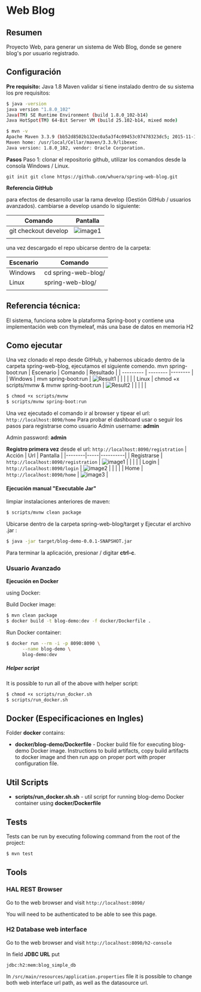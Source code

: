 # Web Blog

## Resumen

Proyecto Web, para generar un sistema de Web Blog, donde se genere blog's por usuario registrado.

## Configuración
**Pre requisito:**
Java 1.8
Maven
validar si tiene instalado dentro de su sistema los pre requisitos:

```bash
$ java -version
java version "1.8.0_102"
Java(TM) SE Runtime Environment (build 1.8.0_102-b14)
Java HotSpot(TM) 64-Bit Server VM (build 25.102-b14, mixed mode)
```

```bash
$ mvn -v
Apache Maven 3.3.9 (bb52d8502b132ec0a5a3f4c09453c07478323dc5; 2015-11-10T16:41:47+00:00)
Maven home: /usr/local/Cellar/maven/3.3.9/libexec
Java version: 1.8.0_102, vendor: Oracle Corporation.
```

**Pasos**
Paso 1: clonar el repositorio github, utilizar los comandos desde la consola Windows / Linux.

``git init
git clone https://github.com/whuera/spring-web-blog.git``

**Referencia GitHub**

para efectos de desarrollo usar la rama develop (Gestión GitHub / usuarios avanzados).
cambiarse a develop usando lo siguiente:

| Comando |  Pantalla  |
| --------- | -------- |
| git checkout develop | ![image1](https://github.com/whuera/assets/blob/main/2020-11-16%2020_51_53-Git%20Graph%20-%20spring-web-blog%20-%20Visual%20Studio%20Code.png) |
| | |


una vez descargado el repo ubicarse dentro de la carpeta:

| Escenario |  Comando  |
| --------- | -------- |
| Windows | cd spring-web-blog/ |
| Linux | spring-web-blog/ |
| | |

## Referencia técnica:

El sistema, funciona sobre la plataforma Spring-boot y contiene una implementación web con thymeleaf, más una base de datos en memoria H2

## Como ejecutar

Una vez clonado el repo desde GitHub, y habernos ubicado dentro de la carpeta spring-web-blog, ejecutamos el siguiente comendo.
mvn spring-boot:run
| Escenario |  Comando  | Resultado |
| --------- | -------- |-------- |
| Windows | mvn spring-boot:run | ![Result1](https://github.com/whuera/assets/blob/main/2020-11-16%2020_15_38-Window.png) |
| | | |
| Linux | chmod +x scripts/mvnw & mvnw spring-boot:run | ![Result2](https://github.com/whuera/assets/blob/main/2020-11-16%2020_17_36-Window.png) |
| | | |

```bash
$ chmod +x scripts/mvnw
$ scripts/mvnw spring-boot:run
```

Una vez ejecutado el comando ir al browser y tipear el url: `http://localhost:8090/home`
Para probar el dashboard usar o seguir los pasos para registrarse como usuario
Admin username: **admin**

Admin password: **admin**

**Registro primera vez**
desde el url: `http://localhost:8090/registration`
| Acción | Url | Pantalla |
|--------|-----|----------|
| Registrarse | `http://localhost:8090/registration` | ![image1](https://github.com/whuera/assets/blob/main/2020-11-16%2020_27_55-Window.png) |
| | |
| Login | ``http://localhost:8090/login`` | ![image2](https://github.com/whuera/assets/blob/main/2020-11-16%2020_33_50-Window.png) |
| | |
| Home | ``http://localhost:8090/home`` | ![image3](https://github.com/whuera/assets/blob/main/2020-11-16%2020_36_37-Window.png) |



#### Ejecución manual "Executable Jar"

limpiar instalaciones anteriores de maven:
```bash
$ scripts/mvnw clean package
``` 

Ubicarse dentro de la carpeta spring-web-blog/target y Ejecutar el archivo .jar :
```bash
$ java -jar target/blog-demo-0.0.1-SNAPSHOT.jar
```

Para terminar la aplicación, presionar / digitar  **ctrl-c**.
### Usuario Avanzado
**Ejecución en Docker**

using Docker:

Build Docker image:
```bash
$ mvn clean package
$ docker build -t blog-demo:dev -f docker/Dockerfile .
```

Run Docker container:
```bash
$ docker run --rm -i -p 8090:8090 \
      --name blog-demo \
      blog-demo:dev
```

##### Helper script

It is possible to run all of the above with helper script:

```bash
$ chmod +x scripts/run_docker.sh
$ scripts/run_docker.sh
```

## Docker (Especificaciones en Ingles)

Folder **docker** contains:

* **docker/blog-demo/Dockerfile** - Docker build file for executing blog-demo Docker image. 
Instructions to build artifacts, copy build artifacts to docker image and then run app on proper port with proper configuration file.

## Util Scripts

* **scripts/run_docker.sh.sh** - util script for running blog-demo Docker container using **docker/Dockerfile**

## Tests

Tests can be run by executing following command from the root of the project:

```bash
$ mvn test
```

## Tools

### HAL REST Browser

Go to the web browser and visit `http://localhost:8090/`

You will need to be authenticated to be able to see this page.

### H2 Database web interface

Go to the web browser and visit `http://localhost:8090/h2-console`

In field **JDBC URL** put 
```
jdbc:h2:mem:blog_simple_db
```

In `/src/main/resources/application.properties` file it is possible to change both
web interface url path, as well as the datasource url.

